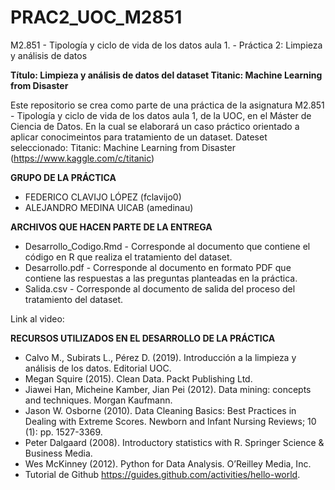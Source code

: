 # PRAC2_UOC_M2851
M2.851 - Tipología y ciclo de vida de los datos aula 1. - Práctica 2: Limpieza y análisis de datos


**Título: Limpieza y análisis de datos del dataset Titanic: Machine Learning from Disaster**


Este repositorio se crea como parte de una práctica de la asignatura M2.851 - Tipología y ciclo de vida de los datos aula 1, de la UOC, en el Máster de Ciencia de Datos. En la cual se elaborará un caso práctico orientado a aplicar conocimeintos para tratamiento de un dataset. 
Dateset seleccionado: Titanic: Machine Learning from Disaster (https://www.kaggle.com/c/titanic)


**GRUPO DE LA PRÁCTICA**
- FEDERICO CLAVIJO LÓPEZ (fclavijo0)
- ALEJANDRO MEDINA UICAB (amedinau)


**ARCHIVOS QUE HACEN PARTE DE LA ENTREGA**
- Desarrollo_Codigo.Rmd - Corresponde al documento que contiene el código en R que realiza el tratamiento del dataset.
- Desarrollo.pdf - Corresponde al documento en formato PDF que contiene las respuestas a las preguntas planteadas en la práctica.
- Salida.csv - Corresponde al documento de salida del proceso del tratamiento del dataset.


Link al video: 


**RECURSOS UTILIZADOS EN EL DESARROLLO DE LA PRÁCTICA**
- Calvo M., Subirats L., Pérez D. (2019). Introducción a la limpieza y análisis de los datos. Editorial UOC.
- Megan Squire (2015). Clean Data. Packt Publishing Ltd.
- Jiawei Han, Micheine Kamber, Jian Pei (2012). Data mining: concepts and techniques. Morgan Kaufmann.
- Jason W. Osborne (2010). Data Cleaning Basics: Best Practices in Dealing with Extreme Scores. Newborn and Infant Nursing Reviews; 10 (1): pp. 1527-3369.
- Peter Dalgaard (2008). Introductory statistics with R. Springer Science & Business Media.
- Wes McKinney (2012). Python for Data Analysis. O’Reilley Media, Inc.
- Tutorial de Github https://guides.github.com/activities/hello-world.
